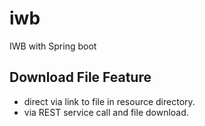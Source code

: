 # iwb
IWB with Spring boot

## Download File Feature

* direct via link to file in resource directory.
* via REST service call and file download.
